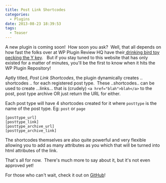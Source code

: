 ```yaml
---
title: Post Link Shortcodes
categories:
  - Plugins
date: 2013-08-23 18:39:53
tags:
  - Teaser
---
```


A new plugin is coming soon!  How soon you ask?  Well, that all depends on how fast the folks over at WP Plugin Review HQ have their[ drinking bird toy pecking the Y key](http://www.youtube.com/watch?v=fldj5GXMy6o).   But if you stay tuned to this website that has only existed for a matter of minutes, you'll be the first to know when it hits the WP Plugin Repository!

Aptly titled, _Post Link Shortcodes_, the plugin dynamically creates .. shortcodes .. for each registered post type.  These ..shortcodes.. can be used to create ...links... that is (crudely) `<a href="blah">blah</a>` to the post, post type archive OR just return the URL for either.

Each post type will have 4 shortcodes created for it where `posttype` is the name of the post type. Eg: `post` or `page`

```
[posttype_url]
[posttype_link]
[posttype_archive_url]
[posttype_archive_link]
```

The shortcodes themselves are also quite powerful and very flexible allowing you to add as many attributes as you which that will be turned into html attributes of the link.

That's all for now.  There's much more to say about it, but it's not even approved yet!

For those who can't wait, check it out on [GitHub](https://github.com/aaemnnosttv/Post-Link-Shortcodes)!
